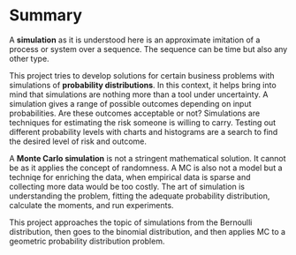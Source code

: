 # Summary

<p>
A <b>simulation</b> as it is understood here is an approximate imitation of a process or system
over a sequence. The sequence can be time but also any other type.
</p> 

<p>
This project tries to develop solutions for certain business problems with simulations of
<b>probability distributions</b>.
In this context, it helps bring into mind that simulations
are nothing more than a tool under uncertainty. A simulation gives a range 
of possible outcomes depending on input probabilities. 
Are these outcomes acceptable or not? Simulations are techniques for estimating the risk
someone is willing to carry. Testing out different probability levels with charts and histograms are a search to find the desired level of risk and outcome. 
</p> 
<p>    
A <b>Monte Carlo simulation</b> is not a stringent mathematical solution. It cannot be as it applies the concept of randomness. A MC is also not a model but a techniqe for enriching the data, when empirical data is sparse and collecting more data would be too
costly. The art of simulation is understanding the problem, fitting the adequate
probability distribution, calculate the moments, and run experiments. 
</p> 

<p>
This project approaches the topic of simulations from the Bernoulli distribution,
then goes to the binomial distribution, and then applies MC to a geometric probability
distribution problem.
</p> 